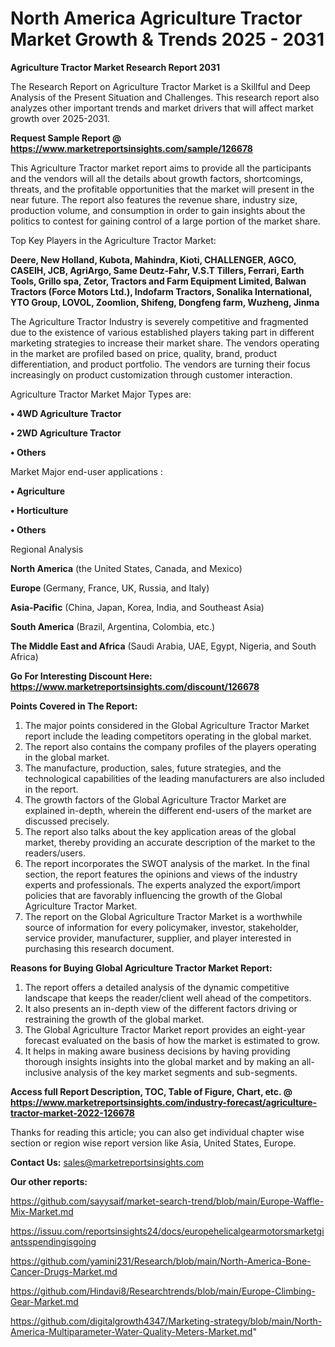 # North America Agriculture Tractor Market Growth & Trends 2025 - 2031

<strong>Agriculture Tractor Market Research Report 2031</strong>

The Research Report on Agriculture Tractor Market is a Skillful and Deep Analysis of the Present Situation and Challenges. This research report also analyzes other important trends and market drivers that will affect market growth over 2025-2031.

<strong>Request Sample Report @ <a href=https://www.marketreportsinsights.com/sample/126678>https://www.marketreportsinsights.com/sample/126678</a></strong>

This Agriculture Tractor market report aims to provide all the participants and the vendors will all the details about growth factors, shortcomings, threats, and the profitable opportunities that the market will present in the near future. The report also features the revenue share, industry size, production volume, and consumption in order to gain insights about the politics to contest for gaining control of a large portion of the market share.

Top Key Players in the Agriculture Tractor Market:

<strong>Deere, New Holland, Kubota, Mahindra, Kioti, CHALLENGER, AGCO, CASEIH, JCB, AgriArgo, Same Deutz-Fahr, V.S.T Tillers, Ferrari, Earth Tools, Grillo spa, Zetor, Tractors and Farm Equipment Limited, Balwan Tractors (Force Motors Ltd.), Indofarm Tractors, Sonalika International, YTO Group, LOVOL, Zoomlion, Shifeng, Dongfeng farm, Wuzheng, Jinma</strong>

The Agriculture Tractor Industry is severely competitive and fragmented due to the existence of various established players taking part in different marketing strategies to increase their market share. The vendors operating in the market are profiled based on price, quality, brand, product differentiation, and product portfolio. The vendors are turning their focus increasingly on product customization through customer interaction.

Agriculture Tractor Market Major Types are:

<strong>• 4WD Agriculture Tractor

• 2WD Agriculture Tractor

• Others</strong>

Market Major end-user applications :

<strong>• Agriculture

• Horticulture

• Others</strong>

Regional Analysis

</u><strong><b>North America</b></strong> (the United States, Canada, and Mexico)

<strong><b>Europe </b></strong>(Germany, France, UK, Russia, and Italy)

<strong><b>Asia-Pacific</b></strong> (China, Japan, Korea, India, and Southeast Asia)

<strong><b>South America</b></strong> (Brazil, Argentina, Colombia, etc.)

<strong><b>The Middle East and Africa</b></strong> (Saudi Arabia, UAE, Egypt, Nigeria, and South Africa)

<strong>Go For Interesting Discount Here: <a href=https://www.marketreportsinsights.com/discount/126678>https://www.marketreportsinsights.com/discount/126678</a></strong>

<strong>Points Covered in The Report:</strong>
<ol>
  <li>The major points considered in the Global Agriculture Tractor Market report include the leading competitors operating in the global market.</li>
  <li>The report also contains the company profiles of the players operating in the global market.</li>
  <li>The manufacture, production, sales, future strategies, and the technological capabilities of the leading manufacturers are also included in the report.</li>
  <li>The growth factors of the Global Agriculture Tractor Market are explained in-depth, wherein the different end-users of the market are discussed precisely.</li>
  <li>The report also talks about the key application areas of the global market, thereby providing an accurate description of the market to the readers/users.</li>
  <li>The report incorporates the SWOT analysis of the market. In the final section, the report features the opinions and views of the industry experts and professionals. The experts analyzed the export/import policies that are favorably influencing the growth of the Global Agriculture Tractor Market.</li>
  <li>The report on the Global Agriculture Tractor Market is a worthwhile source of information for every policymaker, investor, stakeholder, service provider, manufacturer, supplier, and player interested in purchasing this research document.</li>
</ol>
<strong>Reasons for Buying Global Agriculture Tractor Market Report:</strong>

<ol>
  <li>The report offers a detailed analysis of the dynamic competitive landscape that keeps the reader/client well ahead of the competitors.</li>
  <li>It also presents an in-depth view of the different factors driving or restraining the growth of the global market.</li>
  <li>The Global Agriculture Tractor Market report provides an eight-year forecast evaluated on the basis of how the market is estimated to grow.</li>
  <li>It helps in making aware business decisions by having providing thorough insights insights into the global market and by making an all-inclusive analysis of the key market segments and sub-segments.</li>
</ol>
<strong>Access full Report Description, TOC, Table of Figure, Chart, etc. @ <a href=https://www.marketreportsinsights.com/industry-forecast/agriculture-tractor-market-2022-126678>https://www.marketreportsinsights.com/industry-forecast/agriculture-tractor-market-2022-126678</a></strong>


Thanks for reading this article; you can also get individual chapter wise section or region wise report version like Asia, United States, Europe.

<strong>Contact Us:</strong>
sales@marketreportsinsights.com

<strong>Our other reports:</strong>

<a href=https://github.com/sayysaif/market-search-trend/blob/main/Europe-Waffle-Mix-Market.md>https://github.com/sayysaif/market-search-trend/blob/main/Europe-Waffle-Mix-Market.md</a>

<a href=https://issuu.com/reportsinsights24/docs/europehelicalgearmotorsmarketgiantsspendingisgoing>https://issuu.com/reportsinsights24/docs/europehelicalgearmotorsmarketgiantsspendingisgoing</a>

<a href=https://github.com/yamini231/Research/blob/main/North-America-Bone-Cancer-Drugs-Market.md>https://github.com/yamini231/Research/blob/main/North-America-Bone-Cancer-Drugs-Market.md</a>

<a href=https://github.com/Hindavi8/Researchtrends/blob/main/Europe-Climbing-Gear-Market.md>https://github.com/Hindavi8/Researchtrends/blob/main/Europe-Climbing-Gear-Market.md</a>

<a href=https://github.com/digitalgrowth4347/Marketing-strategy/blob/main/North-America-Multiparameter-Water-Quality-Meters-Market.md>https://github.com/digitalgrowth4347/Marketing-strategy/blob/main/North-America-Multiparameter-Water-Quality-Meters-Market.md</a>"
